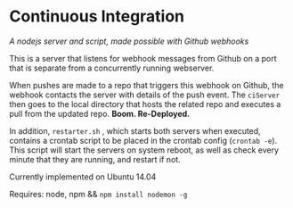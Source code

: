 # Continuous Integration 
*A nodejs server and script, made possible with Github webhooks*

This is a server that listens for webhook messages from Github on a port that is separate from a concurrently running webserver. 

When pushes are made to a repo that triggers this webhook on Github, the webhook contacts the server with details of the push event. The ```ciServer``` then goes to the local directory that hosts the related repo and executes a pull from the updated repo. __Boom. Re-Deployed.__

In addition, ```restarter.sh``` , which starts both servers when executed, contains a crontab script to be placed in the crontab config (```crontab -e```). This script will start the servers on system reboot, as well as check every minute that they are running, and restart if not.

Currently implemented on Ubuntu 14.04

Requires: node, npm && ```npm install nodemon -g```
